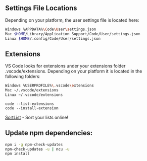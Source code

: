 ## Settings File Locations
Depending on your platform, the user settings file is located here:
```sh
Windows %APPDATA%\Code\User\settings.json
Mac $HOME/Library/Application Support/Code/User/settings.json
Linux $HOME/.config/Code/User/settings.json
```
## Extensions
VS Code looks for extensions under your extensions folder .vscode/extensions. Depending on your platform it is located in the following folders:
```sh
Windows %USERPROFILE%\.vscode\extensions
Mac ~/.vscode/extensions
Linux ~/.vscode/extensions
```
```
code --list-extensions
code --install-extension
```

[SortList] - Sort your lists online!

## Update npm dependencies:
```sh
npm i -g npm-check-updates
npm-check-updates -u | ncu -u
npm install
```

[SortList]: <http://sortmylist.com/>
